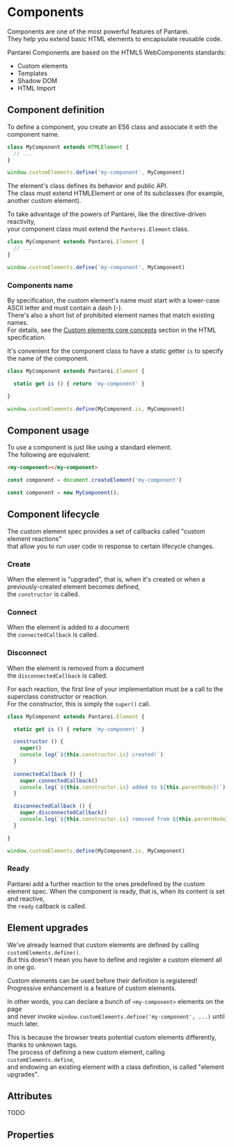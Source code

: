 # Components

Components are one of the most powerful features of Pantarei.  
They help you extend basic HTML elements to encapsulate reusable code.  

Pantarei Components are based on the HTML5 WebComponents standards: 

- Custom elements
- Templates
- Shadow DOM  
- HTML Import

## Component definition

To define a component, you create an ES6 class and associate it with the component name.

```js
class MyComponent extends HTMLElement { 
  // ...
}

window.customElements.define('my-component', MyComponent)
```

The element's class defines its behavior and public API.  
The class must extend HTMLElement or one of its subclasses (for example, another custom element).  

To take advantage of the powers of Pantarei, like the directive-driven reactivity,  
your component class must extend the `Panterei.Element` class. 

```js
class MyComponent extends Pantarei.Element { 
  // ...
}

window.customElements.define('my-component', MyComponent)
```


### Components name

By specification, the custom element's name must start with a lower-case ASCII letter and must contain a dash (-).  
There's also a short list of prohibited element names that match existing names.  
For details, see the [Custom elements core concepts](https://html.spec.whatwg.org/multipage/custom-elements.html#custom-elements-core-concepts) section in the HTML specification.

It's convenient for the component class to have a static getter `is` to specify the name of the component.

```js
class MyComponent extends Pantarei.Element { 

  static get is () { return 'my-component' }

}

window.customElements.define(MyComponent.is, MyComponent)
```


## Component usage

To use a component is just like using a standard element.  
The following are equivalent:

```html
<my-component></my-component>
```

```js
const component = document.createElement('my-component')
```

```js
const component = new MyComponent();
```


## Component lifecycle

The custom element spec provides a set of callbacks called "custom element reactions"  
that allow you to run user code in response to certain lifecycle changes.

### Create
When the element is "upgraded", that is, when it's created or when a previously-created element becomes defined,  
the `constructor` is called.

### Connect
When the element is added to a document  
the `connectedCallback` is called.

### Disconnect
When the element is removed from a document  
the `disconnectedCallback` is called.
    
For each reaction, the first line of your implementation must be a call to the superclass constructor or reaction.  
For the constructor, this is simply the `super()` call.

```js
class MyComponent extends Pantarei.Element { 

  static get is () { return 'my-component' }

  constructor () {
    super()
    console.log(`${this.constructor.is} created!`)
  }
  
  connectedCallback () {
    super.connectedCallback()
    console.log(`${this.constructor.is} added to ${this.parentNode}!`)    
  }

  disconnectedCallback () {
    super.disconnectedCallback()
    console.log(`${this.constructor.is} removed from ${this.parentNode}!`)    
  }

}

window.customElements.define(MyComponent.is, MyComponent)
```

### Ready 

Pantarei add a further reaction to the ones predefined by the custom element spec.
When the component is ready, that is, when its content is set and reactive,  
the `ready` callback is called.


## Element upgrades

We've already learned that custom elements are defined by calling `customElements.define()`.  
But this doesn't mean you have to define and register a custom element all in one go.  

Custom elements can be used before their definition is registered!
Progressive enhancement is a feature of custom elements.  

In other words, you can declare a bunch of `<my-component>` elements on the page  
and never invoke `window.customElements.define('my-component', ...)` until much later.  

This is because the browser treats potential custom elements differently, thanks to unknown tags.  
The process of defining a new custom element, calling `customElements.define`,  
and endowing an existing element with a class definition, is called "element upgrades".


## Attributes

TODO

## Properties

